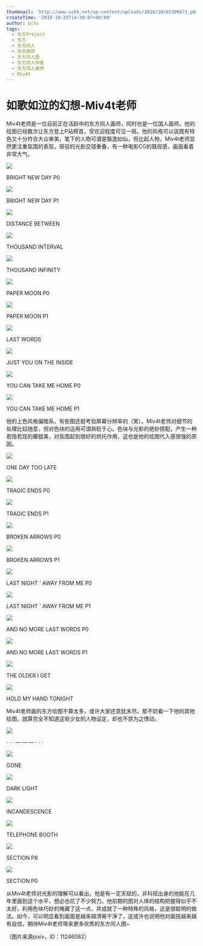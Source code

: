 ```yaml
---
thumbnail: 'http://www.uzkk.net/wp-content/uploads/2018/10/65309671_p0-825x510.jpg'
createTime: '2018-10-25T14:39:07+00:00'
author: Echo
tags:
  - 东方Project
  - 东方
  - 东方同人
  - 东方画师
  - 东方同人图
  - 东方同人作者
  - 东方同人画师
  - Miv4t
---
```


# 如歌如泣的幻想-Miv4t老师

Miv4t老师是一位目前正在活跃中的东方同人画师，同时也是一位国人画师。他的绘图已经数次让东方登上P站榜首，受欢迎程度可见一斑。他的风格可以说既有特色又十分符合大众审美，笔下的人物可谓是飘逸如仙，但比起人物，Miv4t老师显然更注重氛围的表现，斑驳的光影交错重叠，有一种电影CG的既视感，画面看着非常大气。

![](http://www.uzkk.net/wp-content/uploads/2018/10/54339635_p0-693x1024.jpg)

BRIGHT NEW DAY P0

![](http://www.uzkk.net/wp-content/uploads/2018/10/54339635_p1-1024x565.jpg)

BRIGHT NEW DAY P1

![](http://www.uzkk.net/wp-content/uploads/2018/10/54995687_p0-1024x523.jpg)

DISTANCE BETWEEN

![](http://www.uzkk.net/wp-content/uploads/2018/10/62991712_p0-1024x624.png)

THOUSAND INTERVAL

![](http://www.uzkk.net/wp-content/uploads/2018/10/65309671_p0-1024x735.jpg)

THOUSAND INFINITY

![](http://www.uzkk.net/wp-content/uploads/2018/10/62512328_p1-1024x619.jpg)

PAPER MOON P0

![](http://www.uzkk.net/wp-content/uploads/2018/10/62512328_p0-706x1024.jpg)

PAPER MOON P1

![](http://www.uzkk.net/wp-content/uploads/2018/10/60181142_p0-1024x558.jpg)

LAST WORDS

![](http://www.uzkk.net/wp-content/uploads/2018/10/56136139_p0-741x1024.jpg)

JUST YOU ON THE INSIDE

![](http://www.uzkk.net/wp-content/uploads/2018/10/57208951_p0-614x1024.jpg)

YOU CAN TAKE ME HOME P0

![](http://www.uzkk.net/wp-content/uploads/2018/10/57208951_p1-1024x731.jpg)

YOU CAN TAKE ME HOME P1

他的上色风格偏暗系，有些图还挺考验屏幕分辨率的（笑）。Miv4t老师对细节的处理比较随意，但对色块的运用可谓熟稔于心。色块与光影的绝妙搭配，产生一种若隐若现的朦胧美，对氛围起到很好的烘托作用，这也是他的绘图代入感很强的原因。

![](http://www.uzkk.net/wp-content/uploads/2018/10/54851886_p0-1024x502.jpg)

ONE DAY TOO LATE

![](http://www.uzkk.net/wp-content/uploads/2018/10/57095174_p0-1024x580.jpg)

TRAGIC ENDS P0

![](http://www.uzkk.net/wp-content/uploads/2018/10/57095174_p1-648x1024.jpg)

TRAGIC ENDS P1

![](http://www.uzkk.net/wp-content/uploads/2018/10/54120130_p0-1024x517.jpg)

BROKEN ARROWS P0

![](http://www.uzkk.net/wp-content/uploads/2018/10/54120130_p1.jpg)

BROKEN ARROWS P1

![](http://www.uzkk.net/wp-content/uploads/2018/10/55397294_p0-1024x650.jpg)

LAST NIGHT ‘ AWAY FROM ME P0

![](http://www.uzkk.net/wp-content/uploads/2018/10/55397294_p1.jpg)

LAST NIGHT ‘ AWAY FROM ME P1

![](http://www.uzkk.net/wp-content/uploads/2018/10/57452059_p0-633x1024.jpg)

AND NO MORE LAST WORDS P0

![](http://www.uzkk.net/wp-content/uploads/2018/10/57452059_p1-1024x679.jpg)

AND NO MORE LAST WORDS P1

![](http://www.uzkk.net/wp-content/uploads/2018/10/152306avpv7ji0wzfv0vag-1024x640.jpg)

THE OLDER I GET

![](http://www.uzkk.net/wp-content/uploads/2018/10/57687560_p0-721x1024.jpg)

HOLD MY HAND TONIGHT

Miv4t老师画的东方绘图不算太多，或许大家还意犹未尽。那不妨看一下他的其他绘图，就算完全不知道这些少女的人物设定，却也不禁为之悸动。

![](http://www.uzkk.net/wp-content/uploads/2018/10/62303337_p0-561x1024.jpg)

· · · — — — · · ·

![](http://www.uzkk.net/wp-content/uploads/2018/10/63966265_p0-595x1024.jpg)

GONE

![](http://www.uzkk.net/wp-content/uploads/2018/10/57892632_p0-589x1024.jpg)

DARK LIGHT

![](http://www.uzkk.net/wp-content/uploads/2018/10/66398328_p0-465x1024.png)

INCANDESCENCE

![](http://www.uzkk.net/wp-content/uploads/2018/10/61507525_p0-653x1024.jpg)

TELEPHONE BOOTH

![](http://www.uzkk.net/wp-content/uploads/2018/10/60006073_p6-654x1024.jpg)

SECTION P8

![](http://www.uzkk.net/wp-content/uploads/2018/10/60006073_p0-1024x512.jpg)

SECTION P0

从Miv4t老师对光影的理解可以看出，他是有一定天赋的，非科班出身的他能在几年里画到这个水平，想必也花了不少努力。他前期的图对人体的结构把握得似乎不太好，利用色块巧妙的掩藏了这一点，并成就了一种特殊的风格，这是很聪明的做法。如今，可以明显看到画面是越来越清晰干净了，这或许也说明他对画技越来越有自信，期待Miv4t老师带来更多优秀的东方同人图~

（图片来源pixiv，ID：11246082）
